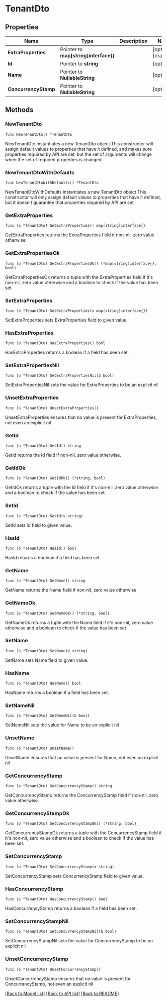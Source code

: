 # TenantDto

## Properties

Name | Type | Description | Notes
------------ | ------------- | ------------- | -------------
**ExtraProperties** | Pointer to **map[string]interface{}** |  | [optional] [readonly] 
**Id** | Pointer to **string** |  | [optional] 
**Name** | Pointer to **NullableString** |  | [optional] 
**ConcurrencyStamp** | Pointer to **NullableString** |  | [optional] 

## Methods

### NewTenantDto

`func NewTenantDto() *TenantDto`

NewTenantDto instantiates a new TenantDto object
This constructor will assign default values to properties that have it defined,
and makes sure properties required by API are set, but the set of arguments
will change when the set of required properties is changed

### NewTenantDtoWithDefaults

`func NewTenantDtoWithDefaults() *TenantDto`

NewTenantDtoWithDefaults instantiates a new TenantDto object
This constructor will only assign default values to properties that have it defined,
but it doesn't guarantee that properties required by API are set

### GetExtraProperties

`func (o *TenantDto) GetExtraProperties() map[string]interface{}`

GetExtraProperties returns the ExtraProperties field if non-nil, zero value otherwise.

### GetExtraPropertiesOk

`func (o *TenantDto) GetExtraPropertiesOk() (*map[string]interface{}, bool)`

GetExtraPropertiesOk returns a tuple with the ExtraProperties field if it's non-nil, zero value otherwise
and a boolean to check if the value has been set.

### SetExtraProperties

`func (o *TenantDto) SetExtraProperties(v map[string]interface{})`

SetExtraProperties sets ExtraProperties field to given value.

### HasExtraProperties

`func (o *TenantDto) HasExtraProperties() bool`

HasExtraProperties returns a boolean if a field has been set.

### SetExtraPropertiesNil

`func (o *TenantDto) SetExtraPropertiesNil(b bool)`

 SetExtraPropertiesNil sets the value for ExtraProperties to be an explicit nil

### UnsetExtraProperties
`func (o *TenantDto) UnsetExtraProperties()`

UnsetExtraProperties ensures that no value is present for ExtraProperties, not even an explicit nil
### GetId

`func (o *TenantDto) GetId() string`

GetId returns the Id field if non-nil, zero value otherwise.

### GetIdOk

`func (o *TenantDto) GetIdOk() (*string, bool)`

GetIdOk returns a tuple with the Id field if it's non-nil, zero value otherwise
and a boolean to check if the value has been set.

### SetId

`func (o *TenantDto) SetId(v string)`

SetId sets Id field to given value.

### HasId

`func (o *TenantDto) HasId() bool`

HasId returns a boolean if a field has been set.

### GetName

`func (o *TenantDto) GetName() string`

GetName returns the Name field if non-nil, zero value otherwise.

### GetNameOk

`func (o *TenantDto) GetNameOk() (*string, bool)`

GetNameOk returns a tuple with the Name field if it's non-nil, zero value otherwise
and a boolean to check if the value has been set.

### SetName

`func (o *TenantDto) SetName(v string)`

SetName sets Name field to given value.

### HasName

`func (o *TenantDto) HasName() bool`

HasName returns a boolean if a field has been set.

### SetNameNil

`func (o *TenantDto) SetNameNil(b bool)`

 SetNameNil sets the value for Name to be an explicit nil

### UnsetName
`func (o *TenantDto) UnsetName()`

UnsetName ensures that no value is present for Name, not even an explicit nil
### GetConcurrencyStamp

`func (o *TenantDto) GetConcurrencyStamp() string`

GetConcurrencyStamp returns the ConcurrencyStamp field if non-nil, zero value otherwise.

### GetConcurrencyStampOk

`func (o *TenantDto) GetConcurrencyStampOk() (*string, bool)`

GetConcurrencyStampOk returns a tuple with the ConcurrencyStamp field if it's non-nil, zero value otherwise
and a boolean to check if the value has been set.

### SetConcurrencyStamp

`func (o *TenantDto) SetConcurrencyStamp(v string)`

SetConcurrencyStamp sets ConcurrencyStamp field to given value.

### HasConcurrencyStamp

`func (o *TenantDto) HasConcurrencyStamp() bool`

HasConcurrencyStamp returns a boolean if a field has been set.

### SetConcurrencyStampNil

`func (o *TenantDto) SetConcurrencyStampNil(b bool)`

 SetConcurrencyStampNil sets the value for ConcurrencyStamp to be an explicit nil

### UnsetConcurrencyStamp
`func (o *TenantDto) UnsetConcurrencyStamp()`

UnsetConcurrencyStamp ensures that no value is present for ConcurrencyStamp, not even an explicit nil

[[Back to Model list]](../README.md#documentation-for-models) [[Back to API list]](../README.md#documentation-for-api-endpoints) [[Back to README]](../README.md)


